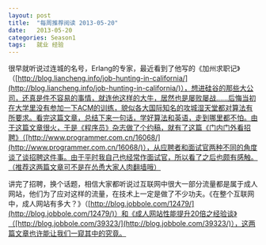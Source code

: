 ```yaml
---
layout: post
title:  "每周推荐阅读 2013-05-20"
date:   2013-05-20
categories: Season1
tags:   就业 经验
---
```


很早就听说过连城的名号，Erlang的专家，最近看到了他写的《加州求职记》（[http://blog.liancheng.info/job-hunting-in-california/](http://blog.liancheng.info/job-hunting-in-california/)），想进硅谷的那些大公司，还真是件不容易的事情，就连他这样的大牛，居然也是屡败屡战……后悔当初在大学里没有参加一下ACM的训练，貌似各大国际知名的攻城湿天堂都对算法有所要求。看完这篇文章，总结下来一句话，学好算法和英语，走到哪里都不怕。由于这篇文章很火，于是《程序员》杂志做了个约稿，就有了这篇《门内门外看招聘》（[http://www.programmer.com.cn/16068/](http://www.programmer.com.cn/16068/)），从应聘者和面试官两种不同的角度谈了谈招聘这件事。由于平时我自己也经常作面试官，所以看了之后也颇有感触。（推荐这两篇文章可不是在怂恿大家人肉翻墙哦）

讲完了招聘，换个话题，相信大家都听说过互联网中很大一部分流量都是属于成人网站，他们为了应对这样的流量，在技术上一定是做了不少功夫。《在整个互联网中，成人网站有多大？》（[http://blog.jobbole.com/12479/](http://blog.jobbole.com/12479/)）和《成人网站性能提升20倍之经验谈》（[http://blog.jobbole.com/39323/](http://blog.jobbole.com/39323/)），这两篇文章也许能让我们一窥其中的究竟。

